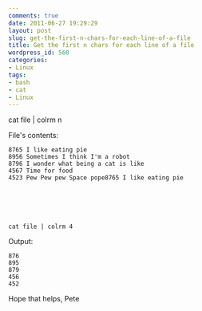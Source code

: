 ```yaml
---
comments: true
date: 2011-06-27 19:29:29
layout: post
slug: get-the-first-n-chars-for-each-line-of-a-file
title: Get the first n chars for each line of a file
wordpress_id: 560
categories:
- Linux
tags:
- bash
- cat
- Linux
---
```


cat file | colrm n



File's contents:

    
    
    8765 I like eating pie
    8956 Sometimes I think I'm a robot
    8796 I wonder what being a cat is like
    4567 Time for food
    4523 Pew Pew pew Space pope8765 I like eating pie
    




    
    cat file | colrm 4



Output: 

    
    
    876
    895
    879
    456
    452
    



Hope that helps, 
Pete
